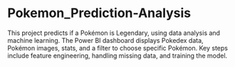 # Pokemon_Prediction-Analysis
This project predicts if a Pokémon is Legendary, using data analysis and machine learning. The Power BI dashboard displays Pokedex data, Pokémon images, stats, and a filter to choose specific Pokémon. Key steps include feature engineering, handling missing data, and training the model.
